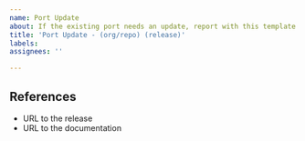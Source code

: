```yaml
---
name: Port Update
about: If the existing port needs an update, report with this template.
title: 'Port Update - (org/repo) (release)'
labels:
assignees: ''

---
```


## References

* URL to the release
* URL to the documentation
